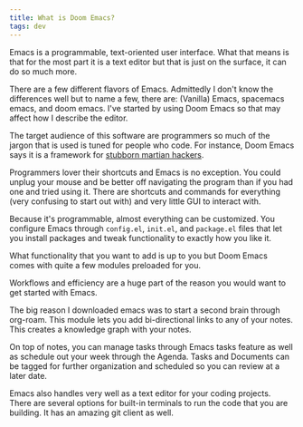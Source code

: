 ```yaml
---
title: What is Doom Emacs?
tags: dev
---
```


Emacs is a programmable, text-oriented user interface. What that means is that for the most part it is a text editor but that is just on the surface, it can do so much more.

There are a few different flavors of Emacs. Admittedly I don't know the differences well but to name a few, there are: (Vanilla) Emacs, spacemacs emacs, and doom emacs. I've started by using Doom Emacs so that may affect how I describe the editor.

The target audience of this software are programmers so much of the jargon that is used is tuned for people who code. For instance, Doom Emacs says it is a framework for [stubborn martian hackers](https://github.com/hlissner/doom-emacs).

Programmers lover their shortcuts and Emacs is no exception. You could unplug your mouse and be better off navigating the program than if you had one and tried using it. There are shortcuts and commands for everything (very confusing to start out with) and very little GUI to interact with.

Because it's programmable, almost everything can be customized. You configure Emacs through `config.el`, `init.el`, and `package.el` files that let you install packages and tweak functionality to exactly how you like it.

What functionality that you want to add is up to you but Doom Emacs comes with quite a few modules preloaded for you.

Workflows and efficiency are a huge part of the reason you would want to get started with Emacs.

The big reason I downloaded emacs was to start a second brain through org-roam. This module lets you add bi-directional links to any of your notes. This creates a knowledge graph with your notes.

On top of notes, you can manage tasks through Emacs tasks feature as well as schedule out your week through the Agenda. Tasks and Documents can be tagged for further organization and scheduled so you can review at a later date.

Emacs also handles very well as a text editor for your coding projects. There are several options for built-in terminals to run the code that you are building. It has an amazing git client as well.